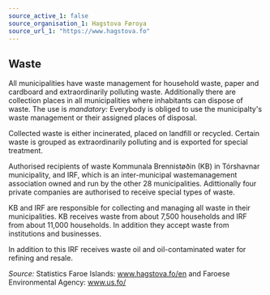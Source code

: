 ```yaml
---
source_active_1: false
source_organisation_1: Hagstova Føroya
source_url_1: "https://www.hagstova.fo"
---
```


## Waste

All municipalities have waste management for household waste, paper and cardboard and extraordinarily polluting waste. Additionally there are collection places in all municipalities where inhabitants can dispose of waste.
The use is *mandatory:* Everybody is obliged to use the municipalty's waste management or their assigned places of disposal.

Collected waste is either incinerated, placed on landfill or recycled. Certain waste is grouped as extraordinarily polluting and is exported for special treatment.

Authorised recipients of waste Kommunala Brennistøðin (KB) in Tórshavnar municipality, and IRF, which is an inter-municipal wastemanagement association owned and run by the other 28 municipalities.
Adittionally four private companies are authorised to receive special types of waste.

KB and IRF are responsible for collecting and managing all waste in their municipalities. KB receives waste from about 7,500 households and IRF from about 11,000 households. In addition they accept waste from institutions and businesses.

In addition to this IRF receives waste oil and oil-contaminated water for refining and resale.  

*Source:* Statistics Faroe Islands: www.hagstova.fo/en and Faroese Environmental Agency: www.us.fo/
